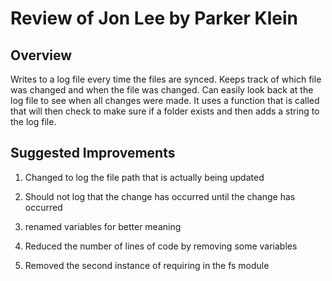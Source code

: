 # Review of Jon Lee by Parker Klein

## Overview

Writes to a log file every time the files are synced. Keeps track of which file was changed and when the file was changed. Can easily look back at the log file to see when all changes were made. It uses a function that is called that will then check to make sure if a folder exists and then adds a string to the log file.

## Suggested Improvements

1. Changed to log the file path that is actually being updated

2. Should not log that the change has occurred until the change has occurred

3. renamed variables for better meaning

4. Reduced the number of lines of code by removing some variables

5. Removed the second instance of requiring in the fs module
